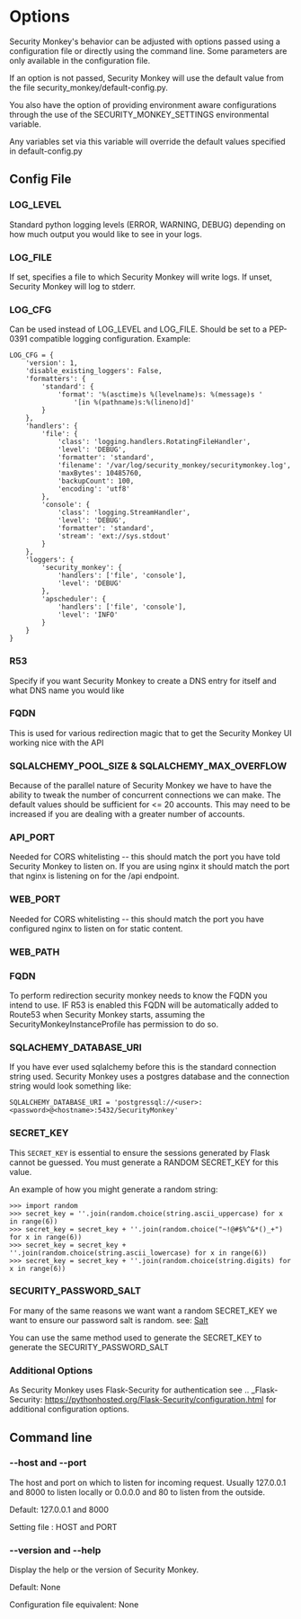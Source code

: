 Options
=======

Security Monkey's behavior can be adjusted with options passed using a configuration file or directly using the command line. Some parameters are only available in the configuration file.

If an option is not passed, Security Monkey will use the default value from the file security\_monkey/default-config.py.

You also have the option of providing environment aware configurations through the use of the SECURITY\_MONKEY\_SETTINGS environmental variable.

Any variables set via this variable will override the default values specified in default-config.py

Config File
-----------

### LOG\_LEVEL

Standard python logging levels (ERROR, WARNING, DEBUG) depending on how much output you would like to see in your logs.

### LOG\_FILE

If set, specifies a file to which Security Monkey will write logs. If unset, Security Monkey will log to stderr.

### LOG\_CFG

Can be used instead of LOG\_LEVEL and LOG\_FILE. Should be set to a PEP-0391 compatible logging configuration. Example:

    LOG_CFG = {
        'version': 1,
        'disable_existing_loggers': False,
        'formatters': {
            'standard': {
                'format': '%(asctime)s %(levelname)s: %(message)s '
                    '[in %(pathname)s:%(lineno)d]'
            }
        },
        'handlers': {
            'file': {
                'class': 'logging.handlers.RotatingFileHandler',
                'level': 'DEBUG',
                'formatter': 'standard',
                'filename': '/var/log/security_monkey/securitymonkey.log',
                'maxBytes': 10485760,
                'backupCount': 100,
                'encoding': 'utf8'
            },
            'console': {
                'class': 'logging.StreamHandler',
                'level': 'DEBUG',
                'formatter': 'standard',
                'stream': 'ext://sys.stdout'
            }
        },
        'loggers': {
            'security_monkey': {
                'handlers': ['file', 'console'],
                'level': 'DEBUG'
            },
            'apscheduler': {
                'handlers': ['file', 'console'],
                'level': 'INFO'
            }
        }
    }

### R53

Specify if you want Security Monkey to create a DNS entry for itself and what DNS name you would like

### FQDN

This is used for various redirection magic that to get the Security Monkey UI working nice with the API

### SQLALCHEMY\_POOL\_SIZE & SQLALCHEMY\_MAX\_OVERFLOW

Because of the parallel nature of Security Monkey we have to have the ability to tweak the number of concurrent connections we can make. The default values should be sufficient for \<= 20 accounts. This may need to be increased if you are dealing with a greater number of accounts.

### API\_PORT

Needed for CORS whitelisting -- this should match the port you have told Security Monkey to listen on. If you are using nginx it should match the port that nginx is listening on for the /api endpoint.

### WEB\_PORT

Needed for CORS whitelisting -- this should match the port you have configured nginx to listen on for static content.

### WEB\_PATH

### FQDN

To perform redirection security monkey needs to know the FQDN you intend to use. IF R53 is enabled this FQDN will be automatically added to Route53 when Security Monkey starts, assuming the SecurityMonkeyInstanceProfile has permission to do so.

### SQLACHEMY\_DATABASE\_URI

If you have ever used sqlalchemy before this is the standard connection string used. Security Monkey uses a postgres database and the connection string would look something like:

    SQLALCHEMY_DATABASE_URI = 'postgressql://<user>:<password>@<hostname>:5432/SecurityMonkey'

### SECRET_KEY

This `SECRET_KEY` is essential to ensure the sessions generated by Flask cannot be guessed. You must generate a RANDOM SECRET\_KEY for this value.

An example of how you might generate a random string:

    >>> import random
    >>> secret_key = ''.join(random.choice(string.ascii_uppercase) for x in range(6))
    >>> secret_key = secret_key + ''.join(random.choice("~!@#$%^&*()_+") for x in range(6))
    >>> secret_key = secret_key + ''.join(random.choice(string.ascii_lowercase) for x in range(6))
    >>> secret_key = secret_key + ''.join(random.choice(string.digits) for x in range(6))

### SECURITY\_PASSWORD\_SALT

For many of the same reasons we want want a random SECRET\_KEY we want to ensure our password salt is random. see: [Salt](http://en.wikipedia.org/wiki/Salt_(cryptography))

You can use the same method used to generate the SECRET\_KEY to generate the SECURITY\_PASSWORD\_SALT

### Additional Options

As Security Monkey uses Flask-Security for authentication see .. \_Flask-Security: <https://pythonhosted.org/Flask-Security/configuration.html> for additional configuration options.

Command line
------------

### --host and --port

The host and port on which to listen for incoming request. Usually 127.0.0.1 and 8000 to listen locally or 0.0.0.0 and 80 to listen from the outside.

Default: 127.0.0.1 and 8000

Setting file : HOST and PORT

### --version and --help

Display the help or the version of Security Monkey.

Default: None

Configuration file equivalent: None
